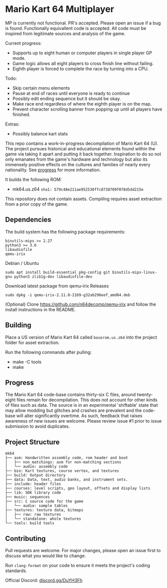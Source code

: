 # Mario Kart 64 Multiplayer

MP is currently not functional. PR's accepted. Please open an issue if a bug is found.
Functionally equivallent code is accepted. All code must be inspired from legitimate sources and analysis of the game.

Current progress:  
- Supports up to eight human or computer players in single player GP mode.
- Game logic allows all eight players to cross finish line without failing.  
- Eighth player is forced to complete the race by turning into a CPU.  

Todo:  
- Skip certain menu elements  
- Pause at end of races until everyone is ready to continue  
- Possibly edit ending sequence but it should be okay.  
- Make race end regardless of where the eighth player is on the map.  
- Prevent character scrolling banner from popping up until all players have finished.  

Extras:  
- Possibly balance kart stats

This repo contains a work-in-progress decompilation of Mario Kart 64 (U). The project pursues historical and educational elements found within the game via taking it apart and putting it back together. Inspiration to do so not only emanates from the game's hardware and technology but also its immensely positive effects on the cultures and families of nearly every nationality. See [progress](#Progress) for more information.

It builds the following ROM:

* mk64.us.z64 `sha1: 579c48e211ae952530ffc8738709f078d5dd215e`

This repository does not contain assets. Compiling requires asset extraction from a prior copy of the game.

## Dependencies

The build system has the following package requirements:

    binutils-mips >= 2.27
    python3 >= 3.6
    libaudiofile
    qemu-irix

Debian / Ubuntu
```
sudo apt install build-essential pkg-config git binutils-mips-linux-gnu python3 zlib1g-dev libaudiofile-dev
```
Download latest package from qemu-irix Releases
```
sudo dpkg -i qemu-irix-2.11.0-2169-g32ab296eef_amd64.deb
```
(Optional) Clone https://github.com/n64decomp/qemu-irix and follow the install instructions in the README.

## Building

Place a US version of Mario Kart 64 called `baserom.us.z64` into the project folder for asset extraction.

Run the following commands after pulling:

* make -C tools
* make

## Progress

The Mario Kart 64 code-base contains thirty-six C files, around twenty-eight files remain for decompilation. This does not account for other kinds of files such as data. The source is in an experimental 'shiftable' state that may allow modding but glitches and crashes are prevalent and the code-base will alter significantly overtime. As such, feedback that raises awareness of new issues are welcome. Please review issue #1 prior to issue submission to avoid duplicates.

## Project Structure
	
	mk64
	├── asm: Handwritten assembly code, rom header and boot
	│   ├── non_matchings: asm for non-matching sections
	│   └── audio: assembly code
	├── bin: Kart textures, course vertex, and textures
	├── build: Output directory
	├── data: Data, text, audio banks, and instrument sets.
	├── include: header files
	├── courses: level scripts, geo layout, offsets and display lists
	├── lib: SDK library code
	├── music: sequences
	├── src: C source code for the game
	│   └── audio: sample tables
	├── textures: texture data, bitmaps
	│   ├── raw: raw textures
  	│   └── standalone: whole textures
	└── tools: build tools

## Contributing

Pull requests are welcome. For major changes, please open an issue first to
discuss what you would like to change.

Run `clang-format` on your code to ensure it meets the project's coding standards.

Official Discord: [discord.gg/DuYH3Fh](https://discord.gg/DuYH3Fh)

